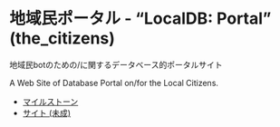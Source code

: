 # 地域民ポータル - “LocalDB: Portal” (the_citizens)

地域民botのための/に関するデータベース的ポータルサイト

A Web Site of Database Portal on/for the Local Citizens.

- [マイルストーン](./milestones.md)
- [サイト (未成)](https://localdb.dev-pack.org/portal/)